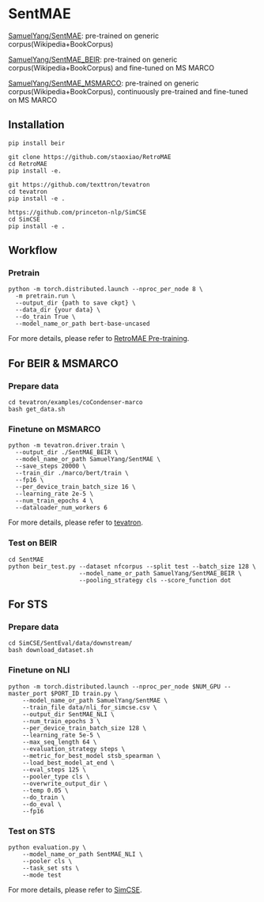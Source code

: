 # SentMAE

[SamuelYang/SentMAE](https://huggingface.co/SamuelYang/SentMAE): pre-trained on generic corpus(Wikipedia+BookCorpus)

[SamuelYang/SentMAE_BEIR](https://huggingface.co/SamuelYang/SentMAE_BEIR): pre-trained on generic corpus(Wikipedia+BookCorpus) and fine-tuned on MS MARCO

[SamuelYang/SentMAE_MSMARCO](https://huggingface.co/SamuelYang/SentMAE_MSMARCO): pre-trained on generic corpus(Wikipedia+BookCorpus), continuously pre-trained and fine-tuned on MS MARCO

## Installation


```
pip install beir

git clone https://github.com/staoxiao/RetroMAE
cd RetroMAE
pip install -e.

git https://github.com/texttron/tevatron
cd tevatron
pip install -e .

https://github.com/princeton-nlp/SimCSE
cd SimCSE
pip install -e .
```

## Workflow

### Pretrain
```
python -m torch.distributed.launch --nproc_per_node 8 \
  -m pretrain.run \
  --output_dir {path to save ckpt} \
  --data_dir {your data} \
  --do_train True \
  --model_name_or_path bert-base-uncased 
```
For more details, please refer to [RetroMAE Pre-training](https://github.com/staoxiao/RetroMAE/blob/master/examples/pretrain/README.md).

## For BEIR & MSMARCO
### Prepare data
```
cd tevatron/examples/coCondenser-marco
bash get_data.sh
```

### Finetune on MSMARCO
```
python -m tevatron.driver.train \  
  --output_dir ./SentMAE_BEIR \  
  --model_name_or_path SamuelYang/SentMAE \  
  --save_steps 20000 \  
  --train_dir ./marco/bert/train \
  --fp16 \  
  --per_device_train_batch_size 16 \  
  --learning_rate 2e-5 \  
  --num_train_epochs 4 \  
  --dataloader_num_workers 6
```
For more details, please refer to [tevatron](https://github.com/texttron/tevatron/tree/main/examples/coCondenser-marco).


### Test on BEIR

```
cd SentMAE
python beir_test.py --dataset nfcorpus --split test --batch_size 128 \
                    --model_name_or_path SamuelYang/SentMAE_BEIR \
                    --pooling_strategy cls --score_function dot
```

## For STS
### Prepare data
```
cd SimCSE/SentEval/data/downstream/
bash download_dataset.sh
```

### Finetune on NLI
```
python -m torch.distributed.launch --nproc_per_node $NUM_GPU --master_port $PORT_ID train.py \
    --model_name_or_path SamuelYang/SentMAE \
    --train_file data/nli_for_simcse.csv \
    --output_dir SentMAE_NLI \
    --num_train_epochs 3 \
    --per_device_train_batch_size 128 \
    --learning_rate 5e-5 \
    --max_seq_length 64 \
    --evaluation_strategy steps \
    --metric_for_best_model stsb_spearman \
    --load_best_model_at_end \
    --eval_steps 125 \
    --pooler_type cls \
    --overwrite_output_dir \
    --temp 0.05 \
    --do_train \
    --do_eval \
    --fp16
```

### Test on STS
```
python evaluation.py \
    --model_name_or_path SentMAE_NLI \
    --pooler cls \
    --task_set sts \
    --mode test
```
For more details, please refer to [SimCSE](https://github.com/princeton-nlp/SimCSE).
